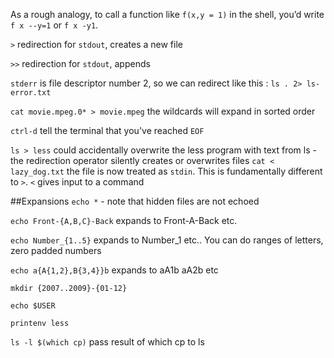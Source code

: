 As a rough analogy, to call a function like `f(x,y = 1)` in the shell, you’d write `f x --y=1` or `f x -y1`.

`>` redirection for `stdout`, creates a new file

`>>` redirection for `stdout`, appends

`stderr` is file descriptor number 2, so we can redirect like this :  `ls . 2> ls-error.txt`

`cat movie.mpeg.0* > movie.mpeg` the wildcards will expand in sorted order

`ctrl-d` tell the terminal that you've reached `EOF`


`ls > less` could accidentally overwrite the less program with text from ls - the redirection operator silently creates or overwrites files
`cat < lazy_dog.txt` the file is now treated as `stdin`.  This is fundamentally different to `>`. `<` gives input to a command

##Expansions
`echo *` - note that hidden files are not echoed

`echo Front-{A,B,C}-Back` expands to Front-A-Back etc.

`echo Number_{1..5}` expands to Number_1 etc..  You can do ranges of letters, zero padded numbers

`echo a{A{1,2},B{3,4}}b` expands to aA1b aA2b etc

`mkdir {2007..2009}-{01-12}`

`echo $USER`

`printenv less`

`ls -l $(which cp)` pass result of which cp to ls
